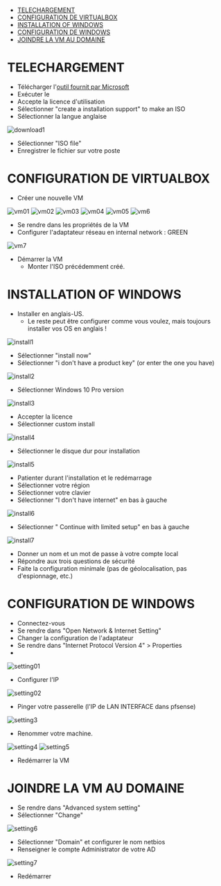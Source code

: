 - [TELECHARGEMENT](#telechargement)
- [CONFIGURATION DE VIRTUALBOX](#configuration-de-virtualbox)
- [INSTALLATION OF WINDOWS](#installation-of-windows)
- [CONFIGURATION DE WINDOWS](#configuration-de-windows)
- [JOINDRE LA VM AU DOMAINE](#joindre-la-vm-au-domaine)

# TELECHARGEMENT
* Télécharger l'[outil fournit par Microsoft](https://go.microsoft.com/fwlink/?LinkId=691209)
* Exécuter le
* Accepte la licence d'utilisation
* Sélectionner "create a installation support" to make an ISO
* Sélectionner la langue anglaise

![download1](Images/download1.png)

* Sélectionner "ISO file"
* Enregistrer le fichier sur votre poste

# CONFIGURATION DE VIRTUALBOX
* Créer une nouvelle VM

![vm01](Images/vm1.png)
![vm02](Images/vm2.png)
![vm03](Images/vm3.png)
![vm04](Images/vm4.png)
![vm05](Images/vm5.png)
![vm6](Images/vm6.png)

* Se rendre dans les propriétés de la VM
* Configurer l'adaptateur réseau en internal network : GREEN

![vm7](Images/vm7.png)

* Démarrer la VM
  * Monter l'ISO précédemment créé.

# INSTALLATION OF WINDOWS
* Installer en anglais-US.
  * Le reste peut être configurer comme vous voulez, mais toujours installer vos OS en anglais !

![install1](Images/install1.png)

* Sélectionner "install now"
* Sélectionner "i don't have a product key" (or enter the one you have)

![install2](Images/install2.png)

* Sélectionner Windows 10 Pro version

![install3](Images/install3.png)

* Accepter la licence
* Sélectionner custom install

![install4](Images/install4.png)

* Sélectionner le disque dur pour installation

![install5](Images/install5.png)

* Patienter durant l'installation et le redémarrage
* Sélectionner votre région
* Sélectionner votre clavier
* Sélectionner "I don't have internet" en bas à gauche

![install6](Images/install6.png)

* Sélectionner " Continue with limited setup" en bas à gauche

![install7](Images/install7.png)

* Donner un nom et un mot de passe à votre compte local
* Répondre aux trois questions de sécurité
* Faite la configuration minimale (pas de géolocalisation, pas d'espionnage, etc.)

# CONFIGURATION DE WINDOWS
* Connectez-vous
* Se rendre dans "Open Network & Internet Setting"
* Changer la configuration de l'adaptateur
* Se rendre dans "Internet Protocol Version 4" > Properties
* 
![setting01](Images/setting01.png)

* Configurer l'IP

![setting02](Images/setting2.png)

* Pinger votre passerelle (l'IP de LAN INTERFACE dans pfsense)

![setting3](Images/setting3.png)

* Renommer votre machine.

![setting4](Images/setting4.png)
![setting5](Images/setting5.png)

* Redémarrer la VM

# JOINDRE LA VM AU DOMAINE
* Se rendre dans "Advanced system setting"
* Sélectionner "Change"

![setting6](Images/setting6.png)

* Sélectionner "Domain" et configurer le nom netbios
* Renseigner le compte Administrator de votre AD

![setting7](Images/setting7.png)

* Redémarrer